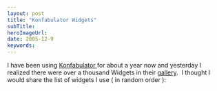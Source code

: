 ```yaml
---
layout: post 
title: "Konfabulator Widgets"
subTitle: 
heroImageUrl: 
date: 2005-12-9
keywords: 
---
```


I have been using [Konfabulator ](http://www.konfabulator.com/)for about a year now and yesterday I realized there were over a thousand Widgets in their [gallery](http://www.widgetgallery.com/).&nbsp; I thought I would share the list of widgets I use ( in random order ):